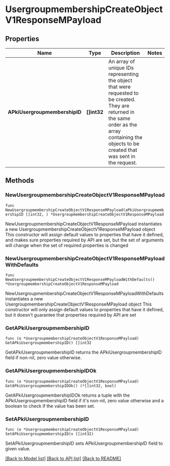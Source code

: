 # UsergroupmembershipCreateObjectV1ResponseMPayload

## Properties

Name | Type | Description | Notes
------------ | ------------- | ------------- | -------------
**APkiUsergroupmembershipID** | **[]int32** | An array of unique IDs representing the object that were requested to be created.  They are returned in the same order as the array containing the objects to be created that was sent in the request. | 

## Methods

### NewUsergroupmembershipCreateObjectV1ResponseMPayload

`func NewUsergroupmembershipCreateObjectV1ResponseMPayload(aPkiUsergroupmembershipID []int32, ) *UsergroupmembershipCreateObjectV1ResponseMPayload`

NewUsergroupmembershipCreateObjectV1ResponseMPayload instantiates a new UsergroupmembershipCreateObjectV1ResponseMPayload object
This constructor will assign default values to properties that have it defined,
and makes sure properties required by API are set, but the set of arguments
will change when the set of required properties is changed

### NewUsergroupmembershipCreateObjectV1ResponseMPayloadWithDefaults

`func NewUsergroupmembershipCreateObjectV1ResponseMPayloadWithDefaults() *UsergroupmembershipCreateObjectV1ResponseMPayload`

NewUsergroupmembershipCreateObjectV1ResponseMPayloadWithDefaults instantiates a new UsergroupmembershipCreateObjectV1ResponseMPayload object
This constructor will only assign default values to properties that have it defined,
but it doesn't guarantee that properties required by API are set

### GetAPkiUsergroupmembershipID

`func (o *UsergroupmembershipCreateObjectV1ResponseMPayload) GetAPkiUsergroupmembershipID() []int32`

GetAPkiUsergroupmembershipID returns the APkiUsergroupmembershipID field if non-nil, zero value otherwise.

### GetAPkiUsergroupmembershipIDOk

`func (o *UsergroupmembershipCreateObjectV1ResponseMPayload) GetAPkiUsergroupmembershipIDOk() (*[]int32, bool)`

GetAPkiUsergroupmembershipIDOk returns a tuple with the APkiUsergroupmembershipID field if it's non-nil, zero value otherwise
and a boolean to check if the value has been set.

### SetAPkiUsergroupmembershipID

`func (o *UsergroupmembershipCreateObjectV1ResponseMPayload) SetAPkiUsergroupmembershipID(v []int32)`

SetAPkiUsergroupmembershipID sets APkiUsergroupmembershipID field to given value.



[[Back to Model list]](../README.md#documentation-for-models) [[Back to API list]](../README.md#documentation-for-api-endpoints) [[Back to README]](../README.md)


